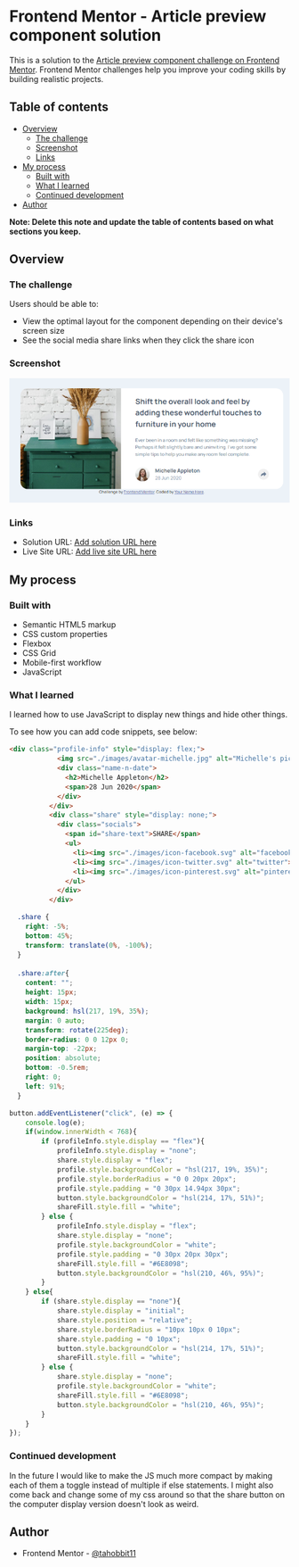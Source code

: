 # Frontend Mentor - Article preview component solution

This is a solution to the [Article preview component challenge on Frontend Mentor](https://www.frontendmentor.io/challenges/article-preview-component-dYBN_pYFT). Frontend Mentor challenges help you improve your coding skills by building realistic projects. 

## Table of contents

- [Overview](#overview)
  - [The challenge](#the-challenge)
  - [Screenshot](#screenshot)
  - [Links](#links)
- [My process](#my-process)
  - [Built with](#built-with)
  - [What I learned](#what-i-learned)
  - [Continued development](#continued-development)
- [Author](#author)

**Note: Delete this note and update the table of contents based on what sections you keep.**

## Overview

### The challenge

Users should be able to:

- View the optimal layout for the component depending on their device's screen size
- See the social media share links when they click the share icon

### Screenshot

![](./images/Screenshot%202023-06-01%20183254.png)

### Links

- Solution URL: [Add solution URL here](https://your-solution-url.com)
- Live Site URL: [Add live site URL here](https://your-live-site-url.com)

## My process

### Built with

- Semantic HTML5 markup
- CSS custom properties
- Flexbox
- CSS Grid
- Mobile-first workflow
- JavaScript

### What I learned

I learned how to use JavaScript to display new things and hide other things.

To see how you can add code snippets, see below:

```html
<div class="profile-info" style="display: flex;">
            <img src="./images/avatar-michelle.jpg" alt="Michelle's pic" class="profile-pic">
            <div class="name-n-date">
              <h2>Michelle Appleton</h2>
              <span>28 Jun 2020</span>
            </div>
          </div>
          <div class="share" style="display: none;">
            <div class="socials">
              <span id="share-text">SHARE</span>
              <ul>
                <li><img src="./images/icon-facebook.svg" alt="facebook"></li>
                <li><img src="./images/icon-twitter.svg" alt="twitter"></li>
                <li><img src="./images/icon-pinterest.svg" alt="pinterest"></li>
              </ul>
            </div>
          </div>
```
```css
  .share {
    right: -5%;
    bottom: 45%;
    transform: translate(0%, -100%);
  }

  .share:after{
    content: "";
    height: 15px;
    width: 15px;
    background: hsl(217, 19%, 35%);
    margin: 0 auto;
    transform: rotate(225deg);
    border-radius: 0 0 12px 0;
    margin-top: -22px;
    position: absolute;
    bottom: -0.5rem;
    right: 0;
    left: 91%;
  }
```
```js
button.addEventListener("click", (e) => {
    console.log(e);
    if(window.innerWidth < 768){
        if (profileInfo.style.display == "flex"){
            profileInfo.style.display = "none";
            share.style.display = "flex";
            profile.style.backgroundColor = "hsl(217, 19%, 35%)";
            profile.style.borderRadius = "0 0 20px 20px";
            profile.style.padding = "0 30px 14.94px 30px";
            button.style.backgroundColor = "hsl(214, 17%, 51%)";
            shareFill.style.fill = "white";
        } else {
            profileInfo.style.display = "flex";
            share.style.display = "none";
            profile.style.backgroundColor = "white";
            profile.style.padding = "0 30px 20px 30px";
            shareFill.style.fill = "#6E8098";
            button.style.backgroundColor = "hsl(210, 46%, 95%)";
        }
    } else{
        if (share.style.display == "none"){
            share.style.display = "initial";
            share.style.position = "relative";
            share.style.borderRadius = "10px 10px 0 10px";
            share.style.padding = "0 10px";
            button.style.backgroundColor = "hsl(214, 17%, 51%)";
            shareFill.style.fill = "white";
        } else {
            share.style.display = "none";
            profile.style.backgroundColor = "white";
            shareFill.style.fill = "#6E8098";
            button.style.backgroundColor = "hsl(210, 46%, 95%)";
        }
    }
});
```

### Continued development

In the future I would like to make the JS much more compact by making each of them a toggle instead of multiple if else statements. I might also come back and change some of my css around so that the share button on the computer display version doesn't look as weird.

## Author

- Frontend Mentor - [@tahobbit11](https://www.frontendmentor.io/profile/tahobbit11)
